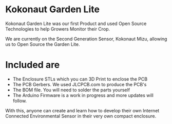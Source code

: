 # Kokonaut Garden Lite

Kokonaut Garden Lite was our first Product and used Open Source Technologies to help Growers Monitor their Crop.

We are currently on the Second Generation Sensor, Kokonaut Mizu, allowing us to Open Source the Garden Lite. 

# Included are

- The Enclosure STLs which you can 3D Print to enclose the PCB
- The PCB Gerbers. We used JLCPCB.com to produce the PCB's
- The BOM file. You will need to solder the parts yourself
- The Arduino Firmware is a work in progress and more updates will follow.

With this, anyone can create and learn how to develop their own Internet Connected Environmental Sensor in their very own compact enclosure.
